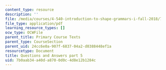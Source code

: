 ```yaml
---
content_type: resource
description: ''
file: /media/courses/4-540-introduction-to-shape-grammars-i-fall-2018/7b0aab34a40da8700d0c4d8e12b1284c_MIT4_540F18_qa5.pdf
file_type: application/pdf
learning_resource_types: []
ocw_type: OCWFile
parent_title: Primary Course Texts
parent_type: CourseSection
parent_uid: 24cc6e0a-907f-6837-04a2-d0388448ef1a
resourcetype: Document
title: Questions and Answers part 5
uid: 7b0aab34-a40d-a870-0d0c-4d8e12b1284c
---
```


